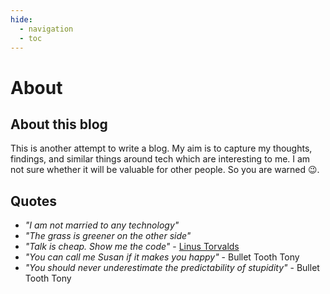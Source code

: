 ```yaml
---
hide:
  - navigation
  - toc
---
```


# About

## About this blog

This is another attempt to write a blog. My aim is to capture my thoughts, findings, and similar things around tech which are interesting to me. I am not sure whether it will be valuable for other people. So you are warned 😉.

## Quotes

- *"I am not married to any technology"*
- *"The grass is greener on the other side"*
- *"Talk is cheap. Show me the code"* - [Linus Torvalds](https://en.wikiquote.org/wiki/Linus_Torvalds#2000%E2%80%9304)
- *"You can call me Susan if it makes you happy"* - Bullet Tooth Tony
- *"You should never underestimate the predictability of stupidity"* - Bullet Tooth Tony
